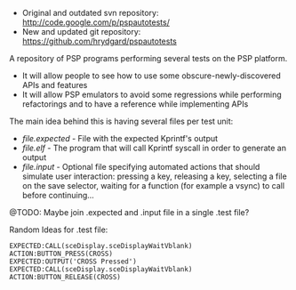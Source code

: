   * Original and outdated svn repository: http://code.google.com/p/pspautotests/
  * New and updated git repository: https://github.com/hrydgard/pspautotests

A repository of PSP programs performing several tests on the PSP platform.

  * It will allow people to see how to use some obscure-newly-discovered APIs and features
  * It will allow PSP emulators to avoid some regressions while performing refactorings and to have a reference while implementing APIs

The main idea behind this is having several files per test unit:
  * _file_*.expected* - File with the expected Kprintf's output
  * _file_*.elf* - The program that will call Kprintf syscall in order to generate an output
  * _file_*.input* - Optional file specifying automated actions that should simulate user interaction: pressing a key, releasing a key, selecting a file on the save selector, waiting for a function (for example a vsync) to call before continuing...

@TODO: Maybe join .expected and .input file in a single .test file?

Random Ideas for .test file:
```
EXPECTED:CALL(sceDisplay.sceDisplayWaitVblank)
ACTION:BUTTON_PRESS(CROSS)
EXPECTED:OUTPUT('CROSS Pressed')
EXPECTED:CALL(sceDisplay.sceDisplayWaitVblank)
ACTION:BUTTON_RELEASE(CROSS)
```